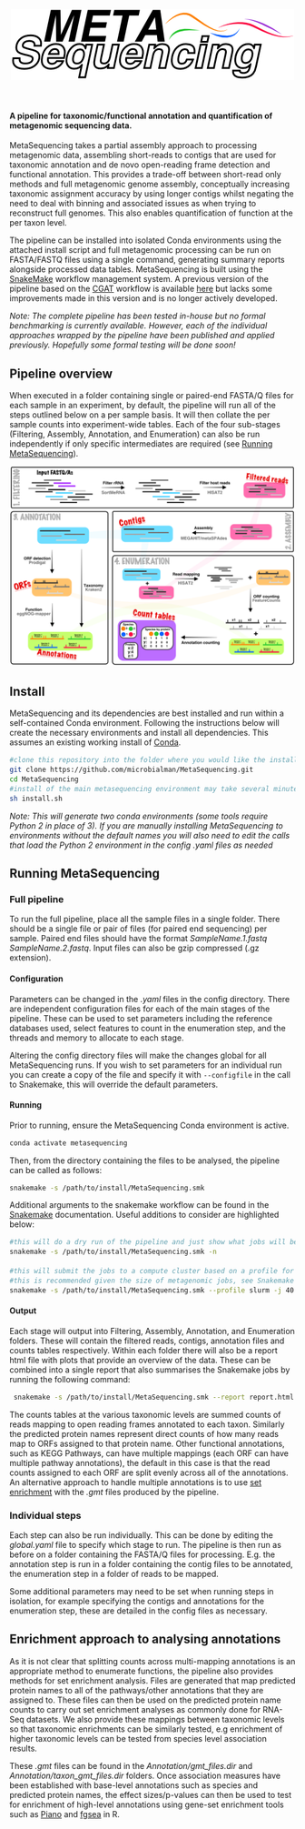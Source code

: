 <p align="center">
<img src="Metasequencing.png" alt="metasequencing logo">
</p>
<br>

#### A pipeline for taxonomic/functional annotation and quantification of metagenomic sequencing data.

MetaSequencing takes a partial assembly approach to processing metagenomic data, assembling short-reads to contigs that are used for taxonomic annotation and de novo open-reading frame detection and functional annotation. This provides a trade-off between short-read only methods and full metagenomic genome assembly, conceptually increasing taxonomic assignment accuracy by using longer contigs whilst negating the need to deal with binning and associated issues as when trying to reconstruct full genomes. This also enables quantification of function at the per taxon level.

The pipeline can be installed into isolated Conda environments using the attached install script and full metagenomic processing can be run on FASTA/FASTQ files using a single command, generating summary reports alongside processed data tables. MetaSequencing is built using the [SnakeMake](https://snakemake.readthedocs.io/en/stable/) workflow management system. A previous version of the pipeline based on the [CGAT](https://github.com/cgat-developers/cgat-core) workflow is available [here](https://github.com/microbialman/CGATMetaSequencing) but lacks some improvements made in this version and is no longer actively developed.

*Note: The complete pipeline has been tested in-house but no formal benchmarking is currently available. However, each of the individual approaches wrapped by the pipeline have been published and applied previously. Hopefully some formal testing will be done soon!*

## Pipeline overview

When executed in a folder containing single or paired-end FASTA/Q files for each sample in an experiment, by default, the pipeline will run all of the steps outlined below on a per sample basis. It will then collate the per sample counts into experiment-wide tables. Each of the four sub-stages (Filtering, Assembly, Annotation, and Enumeration) can also be run independently if only specific intermediates are required (see [Running MetaSequencing](#running)).

<p align="center">
<img src="Overview.png" alt="metasequencing overview">
</p>

## Install

MetaSequencing and its dependencies are best installed and run within a self-contained Conda environment.
Following the instructions below will create the necessary environments and install all dependencies.
This assumes an existing working install of [Conda](https://docs.conda.io/projects/conda/en/latest/user-guide/install/).

```bash
#clone this repository into the folder where you would like the install
git clone https://github.com/microbialman/MetaSequencing.git
cd MetaSequencing
#install of the main metasequencing environment may take several minutes as it solves
sh install.sh
```

*Note: This will generate two conda environments (some tools require Python 2 in place of 3). If you are manually installing MetaSequencing to environments without the default names you will also need to edit the calls that load the Python 2 environment in the config .yaml files as needed*

## <a name="running"></a>Running MetaSequencing

### Full pipeline

To run the full pipeline, place all the sample files in a single folder. There should be a single file or pair of files (for paired end sequencing) per sample. Paired end files should have the format *SampleName.1.fastq* *SampleName.2.fastq*. Input files can also be gzip compressed (.gz extension).

#### Configuration

Parameters can be changed in the *.yaml* files in the config directory. There are independent configuration files for each of the main stages of the pipeline. These can be used to set parameters including the reference databases used, select features to count in the enumeration step, and the threads and memory to allocate to each stage.

Altering the config directory files will make the changes global for all MetaSequencing runs. If you wish to set parameters for an individual run you can create a copy of the file and specify it with `--configfile` in the call to Snakemake, this will override the default parameters.

#### Running

Prior to running, ensure the MetaSequencing Conda environment is active.

```bash
conda activate metasequencing
```

Then, from the directory containing the files to be analysed, the pipeline can be called as follows:

```bash
snakemake -s /path/to/install/MetaSequencing.smk
```

Additional arguments to the snakemake workflow can be found in the [Snakemake](https://snakemake.readthedocs.io/en/stable/executing/cli.html) documentation. Useful additions to consider are highlighted below:

```bash
#this will do a dry run of the pipeline and just show what jobs will be executed without submitting them
snakemake -s /path/to/install/MetaSequencing.smk -n

#this will submit the jobs to a compute cluster based on a profile for the Slurm queue system, limiting to 40 concurrent jobs
#this is recommended given the size of metagenomic jobs, see Snakemake docs for more info on profiles for different systems
snakemake -s /path/to/install/MetaSequencing.smk --profile slurm -j 40
```

#### Output

Each stage will output into Filtering, Assembly, Annotation, and Enumeration folders. These will contain the filtered reads, contigs, annotation files and counts tables respectively. Within each folder there will also be a report html file with plots that provide an overview of the data. These can be combined into a single report that also summarises the Snakemake jobs by running the following command:

```bash
 snakemake -s /path/to/install/MetaSequencing.smk --report report.html
```

The counts tables at the various taxonomic levels are summed counts of reads mapping to open reading frames annotated to each taxon. Similarly the predicted protein names represent direct counts of how many reads map to ORFs assigned to that protein name. Other functional annotations, such as KEGG Pathways, can have multiple mappings (each ORF can have multiple pathway annotations), the default in this case is that the read counts assigned to each ORF are split evenly across all of the annotations. An alternative approach to handle multiple annotations is to use [set enrichment](#enrich) with the *.gmt* files produced by the pipeline.

### Individual steps

Each step can also be run individually. This can be done by editing the *global.yaml* file to specify which stage to run.
The pipeline is then run as before on a folder containing the FASTA/Q files for processing. E.g. the annotation step is run in a folder containing the contig files to be annotated, the enumeration step in a folder of reads to be mapped.

Some additional parameters may need to be set when running steps in isolation, for example specifying the contigs and annotations for the enumeration step, these are detailed in the config files as necessary.

## <a name="enrich"></a>Enrichment approach to analysing annotations

As it is not clear that splitting counts across multi-mapping annotations is an appropriate method to enumerate functions, the pipeline also provides methods for set enrichment analysis. Files are generated that map predicted protein names to all of the pathways/other annotations that they are assigned to. These files can then be used on the predicted protein name counts to carry out set enrichment analyses as commonly done for RNA-Seq datasets. We also provide these mappings between taxonomic levels so that taxonomic enrichments can be similarly tested, e.g enrichment of higher taxonomic levels can be tested from species level association results.

These *.gmt* files can be found in the *Annotation/gmt_files.dir* and *Annotation/taxon_gmt_files.dir* folders. Once association measures have been established with base-level annotations such as species and predicted protein names, the effect sizes/p-values can then be used to test for enrichment of high-level annotations using gene-set enrichment tools such as [Piano](https://varemo.github.io/piano/) and [fgsea](https://github.com/ctlab/fgsea) in R.